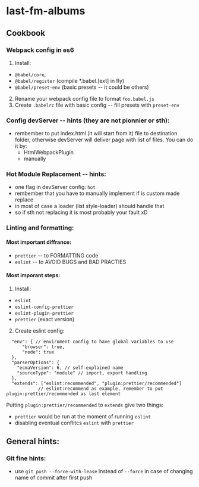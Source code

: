 # last-fm-albums

## Cookbook

### Webpack config in es6
 1. Install:
   * `@babel/core`,
   * `@babel/register` (compile *.babel.[ext] in fly)
   * `@babel/preset-env` (basic presets -- it could be others)
 2. Rename your webpack config file to format  `foo.babel.js`
 3. Create `.babelrc` file with basic config -- fill presets with `preset-env`

### Config devServer -- hints (they are not pionnier or sth):
 * rembember to put index.html (it will start from it) file to destination folder,
   otherwise devServer will deliver page with list of files. You can do it by:
    - HtmlWebpackPlugin
    - manually

### Hot Module Replacement -- hints:
 * one flag in devServer config: `hot`
 * rembember that you have to manually implement if is custom made replace
 * in most of case a loader (list style-loader) should handle that
 * so if sth not replacing it is most probably your fault xD

### Linting and formatting:
 #### Most important diffrance:
 * `prettier` -- to FORMATTING code
 * `eslint` -- to AVOID BUGS and BAD PRACTIES

 #### Most imporant steps:
 1. Install:
   * `eslint`
   * `eslint-config-prettier`
   * `eslint-plugin-prettier`
   * `prettier` (exact version)
 2. Create eslint config:
```
  "env": { // enviroment config to have global variables to use
      "browser": true,
      "node": true
  },
  "parserOptions": {
    "ecmaVersion": 6, // self-explained name
    "sourceType": "module" // import, export handling
  },
  "extends": ["eslint:recommended", "plugin:prettier/recommended"]
            // eslint:recommend as example, remember to put plugin:prettier/recommended as last element
```
  Putting `plugin:prettier/recommended` to `extends` give two things:
   - `prettier` would be run at the moment of running `eslint`
   - disabling eventual conflitcs `eslint` with `prettier`

## General hints:
### Git fine hints:
 * use `git push --force-with-lease` instead of `--force` in case of changing name of commit after first push
